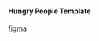 #### Hungry People Template

[figma](https://www.figma.com/file/Wtum6yrJ0f62XoKUcgOt9C/Hunger-Website-Template?node-id=0%3A1)
